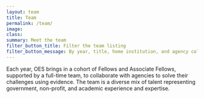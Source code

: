 ```yaml
---
layout: team
title: Team
permalink: /team/
image:
class:
summary: Meet the team
filter_button_title: Filter the team listing
filter_button_message: By year, title, home institution, and agency collaborator
---
```


Each year, OES brings in a cohort of Fellows and Associate Fellows, supported by a full-time team, to collaborate with agencies to solve their challenges using evidence. The team is a diverse mix of talent representing government, non-profit, and academic experience and expertise.
